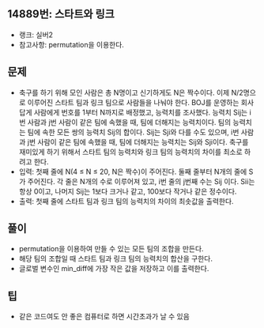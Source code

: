 <h2>14889번: 스타트와 링크</h2>
<ul>
  <li>랭크: 실버2</li>
  <li>참고사항: permutation을 이용한다.</li>
</ul>
<h2>문제</h2>
<ul>
  <li>축구를 하기 위해 모인 사람은 총 N명이고 신기하게도 N은 짝수이다. 이제 N/2명으로 이루어진 스타트 팀과 링크 팀으로 사람들을 나눠야 한다. BOJ를 운영하는 회사 답게 사람에게 번호를 1부터 N까지로 배정했고, 능력치를 조사했다. 능력치 Sij는 i번 사람과 j번 사람이 같은 팀에 속했을 때, 팀에 더해지는 능력치이다. 팀의 능력치는 팀에 속한 모든 쌍의 능력치 Sij의 합이다. Sij는 Sji와 다를 수도 있으며, i번 사람과 j번 사람이 같은 팀에 속했을 때, 팀에 더해지는 능력치는 Sij와 Sji이다. 축구를 재미있게 하기 위해서 스타트 팀의 능력치와 링크 팀의 능력치의 차이를 최소로 하려고 한다.</li>
  <li>입력: 첫째 줄에 N(4 ≤ N ≤ 20, N은 짝수)이 주어진다. 둘째 줄부터 N개의 줄에 S가 주어진다. 각 줄은 N개의 수로 이루어져 있고, i번 줄의 j번째 수는 Sij 이다. Sii는 항상 0이고, 나머지 Sij는 1보다 크거나 같고, 100보다 작거나 같은 정수이다.</li>
  <li>출력: 첫째 줄에 스타트 팀과 링크 팀의 능력치의 차이의 최솟값을 출력한다.</li>
</ul>
<h2>풀이</h2>
<ul>
  <li>permutation을 이용하여 만들 수 있는 모든 팀의 조합을 만든다.</li>
  <li>해당 팀의 조합일 때 스타트 팀과 링크 팀의 능력치의 합산을 구한다.</li>
  <li>글로벌 변수인 min_diff에 가장 작은 값을 저장하고 이를 출력한다.</li>
</ul>
<h2>팁</h2>
<ul>
  <li>같은 코드여도 안 좋은 컴퓨터로 하면 시간초과가 날 수 있음</li>
</ul>
